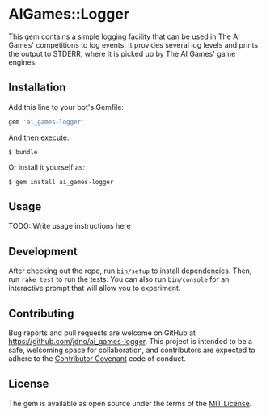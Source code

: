 # AIGames::Logger

This gem contains a simple logging facility that can be used in The AI Games'
competitions to log events. It provides several log levels and prints the output
to STDERR, where it is picked up by The AI Games' game engines.

## Installation

Add this line to your bot's Gemfile:

```ruby
gem 'ai_games-logger'
```

And then execute:

    $ bundle

Or install it yourself as:

    $ gem install ai_games-logger

## Usage

TODO: Write usage instructions here

## Development

After checking out the repo, run `bin/setup` to install dependencies. Then, run
`rake test` to run the tests. You can also run `bin/console` for an interactive
prompt that will allow you to experiment.

## Contributing

Bug reports and pull requests are welcome on GitHub at
https://github.com/jdno/ai_games-logger. This project is intended to be a safe,
welcoming space for collaboration, and contributors are expected to adhere to
the [Contributor Covenant](contributor-covenant.org) code of conduct.

## License

The gem is available as open source under the terms of the
[MIT License](http://opensource.org/licenses/MIT).
